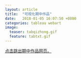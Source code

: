 ```yaml
---
layout: article
title:  "可视化期中作品"
date:   2018-01-05 16:07:50 +0800
categories: tableau webart
image:
  teaser: tabqizhong.gif
  feature: tabtxt.gif
---
```

<html>
<head>
</head>
<body>
<a href="https://lamkk.github.io/lanqizhong.github.io/" target="_blank">点击跳出期中作品网页。</a>
</body>
</html>